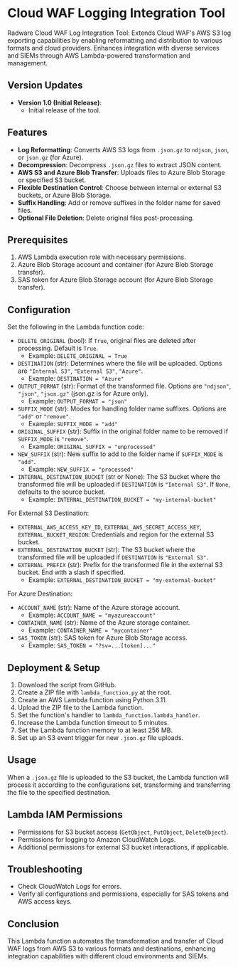 # Cloud WAF Logging Integration Tool
Radware Cloud WAF Log Integration Tool: Extends Cloud WAF's AWS S3 log exporting capabilities by enabling reformatting and distribution to various formats and cloud providers. Enhances integration with diverse services and SIEMs through AWS Lambda-powered transformation and management.

## Version Updates

- **Version 1.0 (Initial Release)**:
  - Initial release of the tool.

## Features

- **Log Reformatting**: Converts AWS S3 logs from `.json.gz` to `ndjson`, `json`, or `json.gz` (for Azure).
- **Decompression**: Decompress `.json.gz` files to extract JSON content.
- **AWS S3 and Azure Blob Transfer**: Uploads files to Azure Blob Storage or specified S3 bucket.
- **Flexible Destination Control**: Choose between internal or external S3 buckets, or Azure Blob Storage.
- **Suffix Handling**: Add or remove suffixes in the folder name for saved files.
- **Optional File Deletion**: Delete original files post-processing.

## Prerequisites

1. AWS Lambda execution role with necessary permissions.
2. Azure Blob Storage account and container (for Azure Blob Storage transfer).
3. SAS token for Azure Blob Storage account (for Azure Blob Storage transfer).

## Configuration

Set the following in the Lambda function code:

- `DELETE_ORIGINAL` (bool): If `True`, original files are deleted after processing. Default is `True`.
  - Example: `DELETE_ORIGINAL = True`
- `DESTINATION` (str): Determines where the file will be uploaded. Options are `"Internal S3"`, `"External S3"`, `"Azure"`.
  - Example: `DESTINATION = "Azure"`
- `OUTPUT_FORMAT` (str): Format of the transformed file. Options are `"ndjson"`, `"json"`, `"json.gz"` (json.gz is for Azure only).
  - Example: `OUTPUT_FORMAT = "json"`
- `SUFFIX_MODE` (str): Modes for handling folder name suffixes. Options are `"add"` or `"remove"`.
  - Example: `SUFFIX_MODE = "add"`
- `ORIGINAL_SUFFIX` (str): Suffix in the original folder name to be removed if `SUFFIX_MODE` is `"remove"`.
  - Example: `ORIGINAL_SUFFIX = "unprocessed"`
- `NEW_SUFFIX` (str): New suffix to add to the folder name if `SUFFIX_MODE` is `"add"`.
  - Example: `NEW_SUFFIX = "processed"`
- `INTERNAL_DESTINATION_BUCKET` (str or None): The S3 bucket where the transformed file will be uploaded if `DESTINATION` is `"Internal S3"`. If `None`, defaults to the source bucket.
  - Example: `INTERNAL_DESTINATION_BUCKET = "my-internal-bucket"`

For External S3 Destination:
- `EXTERNAL_AWS_ACCESS_KEY_ID`, `EXTERNAL_AWS_SECRET_ACCESS_KEY`, `EXTERNAL_BUCKET_REGION`: Credentials and region for the external S3 bucket.
- `EXTERNAL_DESTINATION_BUCKET` (str): The S3 bucket where the transformed file will be uploaded if `DESTINATION` is `"External S3"`.
- `EXTERNAL_PREFIX` (str): Prefix for the transformed file in the external S3 bucket. End with a slash if specified.
  - Example: `EXTERNAL_DESTINATION_BUCKET = "my-external-bucket"`

For Azure Destination:
- `ACCOUNT_NAME` (str): Name of the Azure storage account.
  - Example: `ACCOUNT_NAME = "myazureaccount"`
- `CONTAINER_NAME` (str): Name of the Azure storage container.
  - Example: `CONTAINER_NAME = "mycontainer"`
- `SAS_TOKEN` (str): SAS token for Azure Blob Storage access.
  - Example: `SAS_TOKEN = "?sv=...[token]..."`

## Deployment & Setup

1. Download the script from GitHub.
2. Create a ZIP file with `lambda_function.py` at the root.
3. Create an AWS Lambda function using Python 3.11.
4. Upload the ZIP file to the Lambda function.
5. Set the function's handler to `lambda_function.lambda_handler`.
6. Increase the Lambda function timeout to 5 minutes.
7. Set the Lambda function memory to at least 256 MB.
8. Set up an S3 event trigger for new `.json.gz` file uploads.

## Usage

When a `.json.gz` file is uploaded to the S3 bucket, the Lambda function will process it according to the configurations set, transforming and transferring the file to the specified destination.

## Lambda IAM Permissions

- Permissions for S3 bucket access (`GetObject`, `PutObject`, `DeleteObject`).
- Permissions for logging to Amazon CloudWatch Logs.
- Additional permissions for external S3 bucket interactions, if applicable.

## Troubleshooting

- Check CloudWatch Logs for errors.
- Verify all configurations and permissions, especially for SAS tokens and AWS access keys.

## Conclusion

This Lambda function automates the transformation and transfer of Cloud WAF logs from AWS S3 to various formats and destinations, enhancing integration capabilities with different cloud environments and SIEMs.

